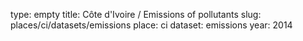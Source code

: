 type: empty
title: Côte d'Ivoire / Emissions of pollutants
slug: places/ci/datasets/emissions
place: ci
dataset: emissions
year: 2014
